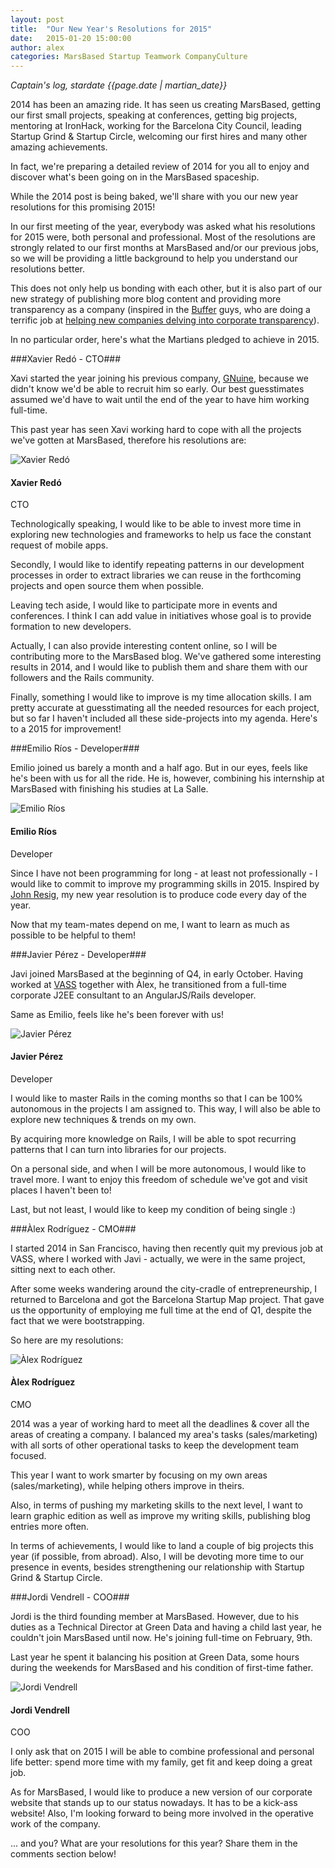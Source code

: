 ```yaml
---
layout: post
title:  "Our New Year's Resolutions for 2015"
date:   2015-01-20 15:00:00
author: alex
categories: MarsBased Startup Teamwork CompanyCulture
---
```


*Captain's log, stardate {{page.date | martian_date}}*

2014 has been an amazing ride. It has seen us creating MarsBased, getting our first small projects, speaking at conferences, getting big projects, mentoring at IronHack, working for the Barcelona City Council, leading Startup Grind & Startup Circle, welcoming our first hires and many other amazing achievements.

In fact, we're preparing a detailed review of 2014 for you all to enjoy and discover what's been going on in the MarsBased spaceship.

While the 2014 post is being baked, we'll share with you our new year resolutions for this promising 2015!

<!--more-->

In our first meeting of the year, everybody was asked what his resolutions for 2015 were, both personal and professional. Most of the resolutions are strongly related to our first months at MarsBased and/or our previous jobs, so we will be providing a little background to help you understand our resolutions better.

This does not only help us bonding with each other, but it is also part of our new strategy of publishing more blog content and providing more transparency as a company (inspired in the <a href="http://buffer.com" title="Buffer" target="_blank">Buffer</a> guys, who are doing a terrific job at <a href="https://bufferapp.com/transparency" title="Buffer's Transparency policy" target="_blank">helping new companies delving into corporate transparency</a>).

In no particular order, here's what the Martians pledged to achieve in 2015.

###Xavier Redó - CTO###

Xavi started the year joining his previous company, <a href="http://www.opscaling.com/" title="GNuine" target="_blank">GNuine</a>, because we didn't know we'd be able to recruit him so early. Our best guesstimates assumed we'd have to wait until the end of the year to have him working full-time.

This past year has seen Xavi working hard to cope with all the projects we've gotten at MarsBased, therefore his resolutions are:

<div class="quote left-sided">
    <div class="avatar">
        <img src="/images/xavi-squared.jpg" alt="Xavier Redó" title="Xavier Redó" class="img-responsive img-circle" />
        <h4>Xavier Redó</h4>
        <p>CTO</p>
    </div>
    <div class="text">
        <p>Technologically speaking, I would like to be able to invest more time in exploring new technologies and frameworks to help us face the constant request of mobile apps.</p>
        <p>Secondly, I would like to identify repeating patterns in our development processes in order to extract libraries we can reuse in the forthcoming projects and open source them when possible.</p>
        <p>Leaving tech aside, I would like to participate more in events and conferences. I think I can add value in initiatives whose goal is to provide formation to new developers.</p>
        <p>Actually, I can also provide interesting content online, so I will be contributing more to the MarsBased blog. We've gathered some interesting results in 2014, and I would like to publish them and share them with our followers and the Rails community.</p>
        <p>Finally, something I would like to improve is my time allocation skills. I am pretty accurate at guesstimating all the needed resources for each project, but so far I haven't included all these side-projects into my agenda. Here's to a 2015 for improvement!</p>
    </div>
</div>

###Emilio Ríos - Developer###

Emilio joined us barely a month and a half ago. But in our eyes, feels like he's been with us for all the ride. He is, however, combining his internship at MarsBased with finishing his studies at La Salle.

<div class="quote right-sided">
    <div class="avatar">
        <img src="/images/emilio-squared.jpg" alt="Emilio Ríos" title="Emilio Ríos" class="img-responsive img-circle" />
        <h4>Emilio Ríos</h4>
        <p>Developer</p>
    </div>
    <div class="text">
        <p>Since I have not been programming for long - at least not professionally - I would like to commit to improve my programming skills in 2015. Inspired by <a href="http://ejohn.org/blog/write-code-every-day/" title="Write Code Every Day" target="_blank">John Resig</a>, my new year resolution is to produce code every day of the year.</p>
        <p>Now that my team-mates depend on me, I want to learn as much as possible to be helpful to them!</p>
    </div>
</div>

###Javier Pérez - Developer###

Javi joined MarsBased at the beginning of Q4, in early October. Having worked at <a href="http://www.vass.es" title="VASS" target="_blank">VASS</a> together with Àlex, he transitioned from a full-time corporate J2EE consultant to an AngularJS/Rails developer.

Same as Emilio, feels like he's been forever with us!

<div class="quote left-sided">
    <div class="avatar">
        <img src="/images/javi-squared.jpg" alt="Javier Pérez" title="Javier Pérez" class="img-responsive img-circle" />
        <h4>Javier Pérez</h4>
        <p>Developer</p>
    </div>
    <div class="text">
        <p>I would like to master Rails in the coming months so that I can be 100% autonomous in the projects I am assigned to. This way, I will also be able to explore new techniques & trends on my own.</p>
        <p>By acquiring more knowledge on Rails, I will be able to spot recurring patterns that I can turn into libraries for our projects.</p>
        <p>On a personal side, and when I will be more autonomous, I would like to travel more. I want to enjoy this freedom of schedule we've got and visit places I haven't been to!</p>
        <p>Last, but not least, I would like to keep my condition of being single :)</p>
    </div>
</div>

###Àlex Rodríguez - CMO###

I started 2014 in San Francisco, having then recently quit my previous job at VASS, where I worked with Javi - actually, we were in the same project, sitting next to each other.

After some weeks wandering around the city-cradle of entrepreneurship, I returned to Barcelona and got the Barcelona Startup Map project. That gave us the opportunity of employing me full time at the end of Q1, despite the fact that we were bootstrapping.

So here are my resolutions:

<div class="quote right-sided">
    <div class="avatar">
        <img src="/images/alex-squared.jpg" alt="Àlex Rodríguez" title="Àlex Rodríguez" class="img-responsive img-circle" />
        <h4>Àlex Rodríguez</h4>
        <p>CMO</p>
    </div>
    <div class="text">
        <p>2014 was a year of working hard to meet all the deadlines & cover all the areas of creating a company. I balanced my area's tasks (sales/marketing) with all sorts of other operational tasks to keep the development team focused.</p>
        <p>This year I want to work smarter by focusing on my own areas (sales/marketing), while helping others improve in theirs.</p>
        <p>Also, in terms of pushing my marketing skills to the next level, I want to learn graphic edition as well as improve my writing skills, publishing blog entries more often.</p>
        <p>In terms of achievements, I would like to land a couple of big projects this year (if possible, from abroad). Also, I will be devoting more time to our presence in events, besides strengthening our relationship with Startup Grind & Startup Circle.</p>
    </div>
</div>

###Jordi Vendrell - COO###

Jordi is the third founding member at MarsBased. However, due to his duties as a Technical Director at Green Data and having a child last year, he couldn't join MarsBased until now. He's joining full-time on February, 9th.

Last year he spent it balancing his position at Green Data, some hours during the weekends for MarsBased and his condition of first-time father.

<div class="quote left-sided">
    <div class="avatar">
        <img src="/images/jordi-squared.jpg" alt="Jordi Vendrell" title="Jordi Vendrell" class="img-responsive img-circle" />
        <h4>Jordi Vendrell</h4>
        <p>COO</p>
    </div>
    <div class="text">
        <p>I only ask that on 2015 I will be able to combine professional and personal life better: spend more time with my family, get fit and keep doing a great job.</p>
        <p>As for MarsBased, I would like to produce a new version of our corporate website that stands up to our status nowadays. It has to be a kick-ass website! Also, I'm looking forward to being more involved in the operative work of the company.</p>
    </div>
</div>

... and you? What are your resolutions for this year? Share them in the comments section below!